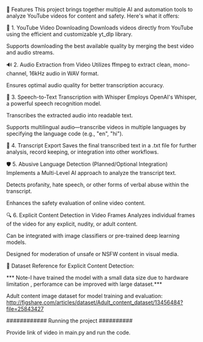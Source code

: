 🚀 Features
This project brings together multiple AI and automation tools to analyze YouTube videos for content and safety. Here's what it offers:

🎥 1. YouTube Video Downloading
Downloads videos directly from YouTube using the efficient and customizable yt_dlp library.

Supports downloading the best available quality by merging the best video and audio streams.

🔊 2. Audio Extraction from Video
Utilizes ffmpeg to extract clean, mono-channel, 16kHz audio in WAV format.

Ensures optimal audio quality for better transcription accuracy.

🧠 3. Speech-to-Text Transcription with Whisper
Employs OpenAI's Whisper, a powerful speech recognition model.

Transcribes the extracted audio into readable text.

Supports multilingual audio—transcribe videos in multiple languages by specifying the language code (e.g., "en", "hi").

📝 4. Transcript Export
Saves the final transcribed text in a .txt file for further analysis, record keeping, or integration into other workflows.

🛡️ 5. Abusive Language Detection (Planned/Optional Integration)
Implements a Multi-Level AI approach to analyze the transcript text.

Detects profanity, hate speech, or other forms of verbal abuse within the transcript.

Enhances the safety evaluation of online video content.

🔍 6. Explicit Content Detection in Video Frames
Analyzes individual frames of the video for any explicit, nudity, or adult content.

Can be integrated with image classifiers or pre-trained deep learning models.

Designed for moderation of unsafe or NSFW content in visual media.

📂 Dataset Reference for Explicit Content Detection:


*** Note-I have trained the model with  a small data size due to hardware limitation , perforamce can be improved with large dataset.***

Adult content image dataset for model training and evaluation: http://figshare.com/articles/dataset/Adult_content_dataset/13456484?file=25843427

############ Running the project ##########

Provide link of video in main.py and run the code. 


